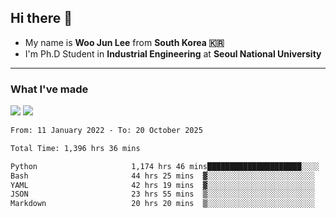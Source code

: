 ## Hi there 👋

- My name is **Woo Jun Lee** from **South Korea 🇰🇷**
- I'm Ph.D Student in **Industrial Engineering** at **Seoul National University**

---

### What I've made

<a href="https://share.streamlit.io/tomtom1103/kuiai_hackathon_2022/main/JL_app.py"><img src="https://img.shields.io/badge/Journey Lee-161B22?style=for-the-badge&logo=streamlit&logoColor=FF4B4B"/></a> <a href="https://jeon-100.github.io/Dangzang/"><img src="https://img.shields.io/badge/당신을 위한 장학금, 당장!-161B22?style=for-the-badge&logo=react&logoColor=#61DAFB"/></a>

<!--START_SECTION:waka-->

```txt
From: 11 January 2022 - To: 20 October 2025

Total Time: 1,396 hrs 36 mins

Python                     1,174 hrs 46 mins█████████████████████░░░░   83.45 %
Bash                       44 hrs 25 mins  ▓░░░░░░░░░░░░░░░░░░░░░░░░   03.16 %
YAML                       42 hrs 19 mins  ▓░░░░░░░░░░░░░░░░░░░░░░░░   03.01 %
JSON                       23 hrs 55 mins  ▒░░░░░░░░░░░░░░░░░░░░░░░░   01.70 %
Markdown                   20 hrs 20 mins  ▒░░░░░░░░░░░░░░░░░░░░░░░░   01.45 %
```

<!--END_SECTION:waka-->
